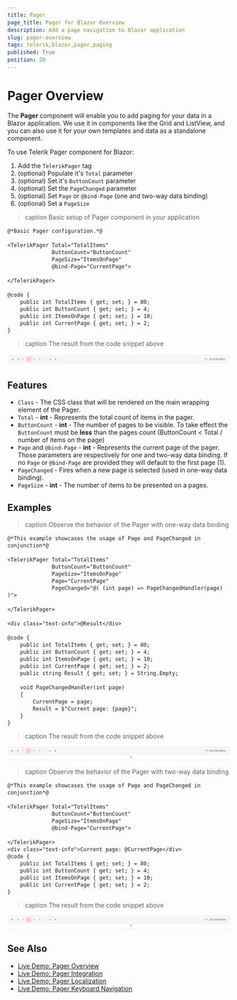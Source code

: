 ```yaml
---
title: Pager
page_title: Pager for Blazor Overview
description: Add a page navigation to Blazor application
slug: pager-overview
tags: telerik,blazor,pager,paging
published: True
position: 20
---
```


# Pager Overview

The **Pager** component will enable you to add paging for your data in a Blazor application. We use it in components like the Grid and ListView, and you can also use it for your own templates and data as a standalone component.

To use Telerik Pager component for Blazor:
1. Add the `TelerikPager` tag
1. (optional) Populate it's `Total` parameter
1. (optional) Set it's `ButtonCount` parameter
1. (optional) Set the `PageChanged` parameter
1. (optional) Set `Page` or `@bind-Page` (one and two-way data binding)
1. (optional) Set a `PageSize`

>caption Basic setup of Pager component in your application

````CSHTML
@*Basic Pager configuration.*@

<TelerikPager Total="TotalItems"
              ButtonCount="ButtonCount"
              PageSize="ItemsOnPage"
              @bind-Page="CurrentPage">

</TelerikPager>

@code {
    public int TotalItems { get; set; } = 80;
    public int ButtonCount { get; set; } = 4;
    public int ItemsOnPage { get; set; } = 10;
    public int CurrentPage { get; set; } = 2;
}
````

>caption The result from the code snippet above

![basic configuration of the pager](images/pager-basic-configuration-screenshot.jpg)

## Features
* `Class` - The CSS class that will be rendered on the main wrapping element of the Pager.
* `Total` - **int** - Represents the total count of items in the pager.
* `ButtonCount` - **int** - The number of pages to be visible. To take effect the `ButtonCount` must be **less** than the pages count (ButtonCount < Total / number of items on the page)
* `Page` and `@bind-Page` - **int** - Represents the current page of the pager. Those parameters are respectively for one and two-way data binding. If no `Page` or `@bind-Page` are provided they will default to the first page (1).
* `PageChanged` - Fires when a new page is selected (used in one-way data binding).
* `PageSize` - **int** - The number of items to be presented on a pages.

## Examples

>caption Observe the behavior of the Pager with one-way data binding

````CSHTML
@*This example showcases the usage of Page and PageChanged in conjunction*@

<TelerikPager Total="TotalItems"
              ButtonCount="ButtonCount"
              PageSize="ItemsOnPage"
              Page="CurrentPage"
              PageChanged="@( (int page) => PageChangedHandler(page)  )">

</TelerikPager>

<div class="text-info">@Result</div>

@code {
    public int TotalItems { get; set; } = 80;
    public int ButtonCount { get; set; } = 4;
    public int ItemsOnPage { get; set; } = 10;
    public int CurrentPage { get; set; } = 2;
    public string Result { get; set; } = String.Empty;

    void PageChangedHandler(int page)
    {
        CurrentPage = page;
        Result = $"Current page: {page}";
    }
}
````
>caption The result from the code snippet above

![config of the pager with one-way binding](images/pager-data-binding.gif)

>caption Observe the behavior of the Pager with two-way data binding

````CSHTML
@*This example showcases the usage of Page and PageChanged in conjunction*@

<TelerikPager Total="TotalItems"
              ButtonCount="ButtonCount"
              PageSize="ItemsOnPage"
              @bind-Page="CurrentPage">

</TelerikPager>
<div class="text-info">Current page: @CurrentPage</div>
@code {
    public int TotalItems { get; set; } = 80;
    public int ButtonCount { get; set; } = 4;
    public int ItemsOnPage { get; set; } = 10;
    public int CurrentPage { get; set; } = 2;
}
````
>caption The result from the code snippet above

![config of the pager with one-way binding](images/pager-data-binding.gif)

## See Also

* [Live Demo: Pager Overview](https://demos.telerik.com/blazor-ui/pager/overview)
* [Live Demo: Pager Integration](https://demos.telerik.com/blazor-ui/pager/integration)
* [Live Demo: Pager Localization](https://demos.telerik.com/blazor-ui/pager/localization)
* [Live Demo: Pager Keyboard Navigation](https://demos.telerik.com/blazor-ui/pager/keyboard-navigation)
